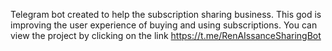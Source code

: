 Telegram bot created to help the subscription sharing business.
This god is improving the user experience of buying and using subscriptions.
You can view the project by clicking on the link https://t.me/RenAIssanceSharingBot
